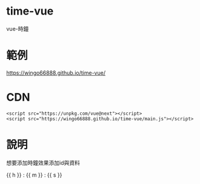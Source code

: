 # time-vue
vue-時鐘
# 範例 
https://wingo66888.github.io/time-vue/

# CDN
```
<script src="https://unpkg.com/vue@next"></script>
<script src="https://wingo66888.github.io/time-vue/main.js"></script>
```

# 說明
想要添加時鐘效果添加id與資料


<div id="clock">
        {{ h }} : {{ m }} : {{ s }}
</div>
